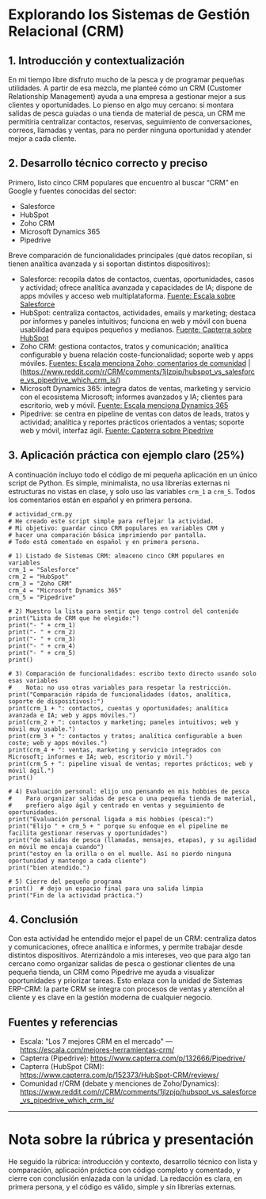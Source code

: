 # Explorando los Sistemas de Gestión Relacional (CRM)

## 1. Introducción y contextualización
En mi tiempo libre disfruto mucho de la pesca y de programar pequeñas utilidades. A partir de esa mezcla, me planteé cómo un CRM (Customer Relationship Management) ayuda a una empresa a gestionar mejor a sus clientes y oportunidades. Lo pienso en algo muy cercano: si montara salidas de pesca guiadas o una tienda de material de pesca, un CRM me permitiría centralizar contactos, reservas, seguimiento de conversaciones, correos, llamadas y ventas, para no perder ninguna oportunidad y atender mejor a cada cliente.

## 2. Desarrollo técnico correcto y preciso
Primero, listo cinco CRM populares que encuentro al buscar “CRM” en Google y fuentes conocidas del sector:
- Salesforce
- HubSpot
- Zoho CRM
- Microsoft Dynamics 365
- Pipedrive

Breve comparación de funcionalidades principales (qué datos recopilan, si tienen analítica avanzada y si soportan distintos dispositivos):
- Salesforce: recopila datos de contactos, cuentas, oportunidades, casos y actividad; ofrece analítica avanzada y capacidades de IA; dispone de apps móviles y acceso web multiplataforma. [Fuente: Escala sobre Salesforce](https://escala.com/mejores-herramientas-crm/)
- HubSpot: centraliza contactos, actividades, emails y marketing; destaca por informes y paneles intuitivos; funciona en web y móvil con buena usabilidad para equipos pequeños y medianos. [Fuente: Capterra sobre HubSpot](https://www.capterra.com/p/152373/HubSpot-CRM/reviews/)
- Zoho CRM: gestiona contactos, tratos y comunicación; analítica configurable y buena relación coste-funcionalidad; soporte web y apps móviles. [Fuentes: Escala menciona Zoho; comentarios de comunidad](https://escala.com/mejores-herramientas-crm/) | (https://www.reddit.com/r/CRM/comments/1jlzpjp/hubspot_vs_salesforce_vs_pipedrive_which_crm_is/)
- Microsoft Dynamics 365: integra datos de ventas, marketing y servicio con el ecosistema Microsoft; informes avanzados y IA; clientes para escritorio, web y móvil. [Fuente: Escala menciona Dynamics 365](https://escala.com/mejores-herramientas-crm/)
- Pipedrive: se centra en pipeline de ventas con datos de leads, tratos y actividad; analítica y reportes prácticos orientados a ventas; soporte web y móvil, interfaz ágil. [Fuente: Capterra sobre Pipedrive](https://www.capterra.com/p/132666/Pipedrive/)

## 3. Aplicación práctica con ejemplo claro (25%)
A continuación incluyo todo el código de mi pequeña aplicación en un único script de Python. Es simple, minimalista, no usa librerías externas ni estructuras no vistas en clase, y solo uso las variables `crm_1` a `crm_5`. Todos los comentarios están en español y en primera persona.

```
# actividad_crm.py
# He creado este script simple para reflejar la actividad.
# Mi objetivo: guardar cinco CRM populares en variables CRM y
# hacer una comparación básica imprimiendo por pantalla.
# Todo está comentado en español y en primera persona.

# 1) Listado de Sistemas CRM: almaceno cinco CRM populares en variables
crm_1 = "Salesforce"
crm_2 = "HubSpot"
crm_3 = "Zoho CRM"
crm_4 = "Microsoft Dynamics 365"
crm_5 = "Pipedrive"

# 2) Muestro la lista para sentir que tengo control del contenido
print("Lista de CRM que he elegido:")
print("- " + crm_1)
print("- " + crm_2)
print("- " + crm_3)
print("- " + crm_4)
print("- " + crm_5)
print()

# 3) Comparación de funcionalidades: escribo texto directo usando solo esas variables
#    Nota: no uso otras variables para respetar la restricción.
print("Comparación rápida de funcionalidades (datos, analítica, soporte de dispositivos):")
print(crm_1 + ": contactos, cuentas y oportunidades; analítica avanzada e IA; web y apps móviles.")
print(crm_2 + ": contactos y marketing; paneles intuitivos; web y móvil muy usable.")
print(crm_3 + ": contactos y tratos; analítica configurable a buen coste; web y apps móviles.")
print(crm_4 + ": ventas, marketing y servicio integrados con Microsoft; informes e IA; web, escritorio y móvil.")
print(crm_5 + ": pipeline visual de ventas; reportes prácticos; web y móvil ágil.")
print()

# 4) Evaluación personal: elijo uno pensando en mis hobbies de pesca
#    Para organizar salidas de pesca o una pequeña tienda de material,
#    prefiero algo ágil y centrado en ventas y seguimiento de oportunidades.
print("Evaluación personal ligada a mis hobbies (pesca):")
print("Elijo " + crm_5 + " porque su enfoque en el pipeline me facilita gestionar reservas y oportunidades")
print("de salidas de pesca (llamadas, mensajes, etapas), y su agilidad en móvil me encaja cuando")
print("estoy en la orilla o en el muelle. Así no pierdo ninguna oportunidad y mantengo a cada cliente")
print("bien atendido.")

# 5) Cierre del pequeño programa
print()  # dejo un espacio final para una salida limpia
print("Fin de la actividad práctica.")
```

## 4. Conclusión
Con esta actividad he entendido mejor el papel de un CRM: centraliza datos y comunicaciones, ofrece analítica e informes, y permite trabajar desde distintos dispositivos. Aterrizándolo a mis intereses, veo que para algo tan cercano como organizar salidas de pesca o gestionar clientes de una pequeña tienda, un CRM como Pipedrive me ayuda a visualizar oportunidades y priorizar tareas. Esto enlaza con la unidad de Sistemas ERP-CRM: la parte CRM se integra con procesos de ventas y atención al cliente y es clave en la gestión moderna de cualquier negocio.

## Fuentes y referencias
- Escala: "Los 7 mejores CRM en el mercado" — https://escala.com/mejores-herramientas-crm/
- Capterra (Pipedrive): https://www.capterra.com/p/132666/Pipedrive/
- Capterra (HubSpot CRM): https://www.capterra.com/p/152373/HubSpot-CRM/reviews/
- Comunidad r/CRM (debate y menciones de Zoho/Dynamics): https://www.reddit.com/r/CRM/comments/1jlzpjp/hubspot_vs_salesforce_vs_pipedrive_which_crm_is/

---

# Nota sobre la rúbrica y presentación
He seguido la rúbrica: introducción y contexto, desarrollo técnico con lista y comparación, aplicación práctica con código completo y comentado, y cierre con conclusión enlazada con la unidad. La redacción es clara, en primera persona, y el código es válido, simple y sin librerías externas.